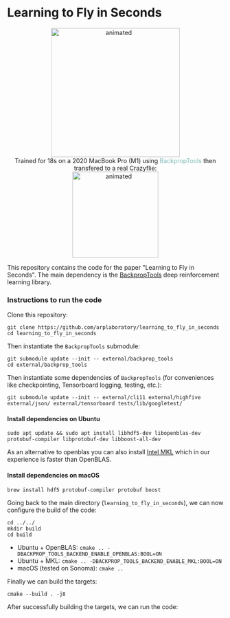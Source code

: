 # Learning to Fly in Seconds

<div align="center">
<img src="https://github.com/arplaboratory/learning_to_fly_in_seconds_media/blob/master/training_simulation.gif" alt="animated" height='300'/>
</div>
<div align="center">
    Trained for 18s on a 2020 MacBook Pro (M1) using <span style="color:#7DB9B6">BackpropTools</span> then transfered to a real Crazyflie:
</div>
<div align="center">
<img src="https://github.com/arplaboratory/learning_to_fly_in_seconds_media/blob/master/trajectory_tracking_long_exposure.gif" alt="animated" height='200'/>
</div>

This repository contains the code for the paper "Learning to Fly in Seconds". The main dependency is the [BackpropTools](https://github.com/BackpropTools/BackpropTools) deep reinforcement learning library.

### Instructions to run the code
Clone this repository:
```
git clone https://github.com/arplaboratory/learning_to_fly_in_seconds
cd learning_to_fly_in_seconds
```
Then instantiate the `BackpropTools` submodule:
```
git submodule update --init -- external/backprop_tools
cd external/backprop_tools
```

Then instantiate some dependencies of `BackpropTools` (for conveniences like checkpointing, Tensorboard logging, testing, etc.):
```
git submodule update --init -- external/cli11 external/highfive external/json/ external/tensorboard tests/lib/googletest/
```

#### Install dependencies on Ubuntu
```
sudo apt update && sudo apt install libhdf5-dev libopenblas-dev protobuf-compiler libprotobuf-dev libboost-all-dev
```
As an alternative to openblas you can also install [Intel MKL](https://www.intel.com/content/www/us/en/developer/tools/oneapi/onemkl-download.html) which in our experience is faster than OpenBLAS.
#### Install dependencies on macOS
```
brew install hdf5 protobuf-compiler protobuf boost
```




Going back to the main directory (`learning_to_fly_in_seconds`), we can now configure the build of the code:
```
cd ../../
mkdir build
cd build
```
- Ubuntu + OpenBLAS: `cmake .. -DBACKPROP_TOOLS_BACKEND_ENABLE_OPENBLAS:BOOL=ON`
- Ubuntu + MKL: `cmake .. -DBACKPROP_TOOLS_BACKEND_ENABLE_MKL:BOOL=ON`
- macOS (tested on Sonoma): `cmake ..`

Finally we can build the targets:
```
cmake --build . -j8
```

After successfully building the targets, we can run the code:
```

```
